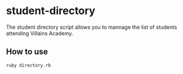 # student-directory

The student directory script allows you to mannage the list of students attending Villains Academy.

## How to use

```shell
ruby directory.rb
```